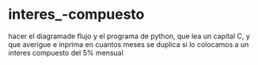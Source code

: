 # interes_-compuesto

hacer el diagramade flujo y el programa de python, que lea un capital C, y que averigue e inprima en cuantos meses se duplica si lo colocamos a un interes compuesto del 5% mensual
